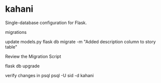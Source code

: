 # kahani
Single-database configuration for Flask.


migrations

update models.py
flask db migrate -m "Added description column to story table"

Review the Migration Script

flask db upgrade

verify changes in psql
psql -U sid -d kahani